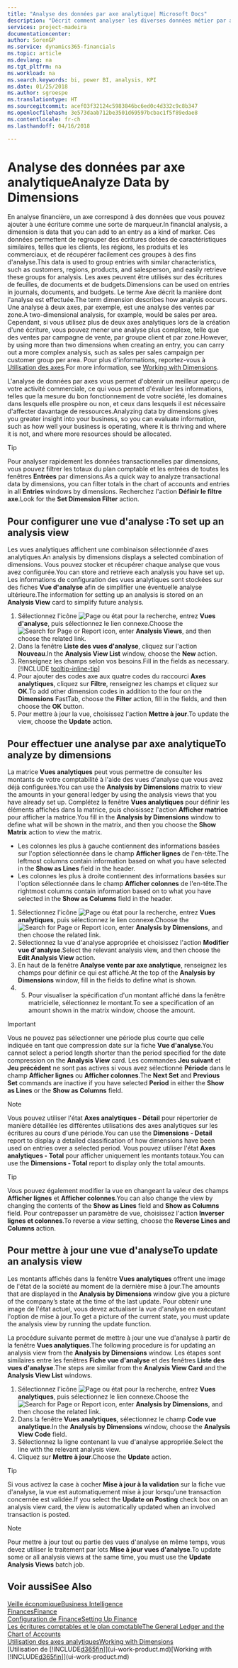 ```yaml
---
title: "Analyse des données par axe analytique| Microsoft Docs"
description: "Décrit comment analyser les diverses données métier par axe analytique."
services: project-madeira
documentationcenter: 
author: SorenGP
ms.service: dynamics365-financials
ms.topic: article
ms.devlang: na
ms.tgt_pltfrm: na
ms.workload: na
ms.search.keywords: bi, power BI, analysis, KPI
ms.date: 01/25/2018
ms.author: sgroespe
ms.translationtype: HT
ms.sourcegitcommit: acef03f32124c5983846bc6ed0c4d332c9c8b347
ms.openlocfilehash: 3e573daab712be3501d69597bcbac1f5f89edae8
ms.contentlocale: fr-ch
ms.lasthandoff: 04/16/2018

---
```

#  <a name="analyze-data-by-dimensions"></a><span data-ttu-id="edc04-103">Analyse des données par axe analytique</span><span class="sxs-lookup"><span data-stu-id="edc04-103">Analyze Data by Dimensions</span></span>
<span data-ttu-id="edc04-104">En analyse financière, un axe correspond à des données que vous pouvez ajouter à une écriture comme une sorte de marqueur.</span><span class="sxs-lookup"><span data-stu-id="edc04-104">In financial analysis, a dimension is data that you can add to an entry as a kind of marker.</span></span> <span data-ttu-id="edc04-105">Ces données permettent de regrouper des écritures dotées de caractéristiques similaires, telles que les clients, les régions, les produits et les commerciaux, et de récupérer facilement ces groupes à des fins d'analyse.</span><span class="sxs-lookup"><span data-stu-id="edc04-105">This data is used to group entries with similar characteristics, such as customers, regions, products, and salesperson, and easily retrieve these groups for analysis.</span></span> <span data-ttu-id="edc04-106">Les axes peuvent être utilisés sur des écritures de feuilles, de documents et de budgets.</span><span class="sxs-lookup"><span data-stu-id="edc04-106">Dimensions can be used on entries in journals, documents, and budgets.</span></span> <span data-ttu-id="edc04-107">Le terme Axe décrit la manière dont l'analyse est effectuée.</span><span class="sxs-lookup"><span data-stu-id="edc04-107">The term dimension describes how analysis occurs.</span></span> <span data-ttu-id="edc04-108">Une analyse à deux axes, par exemple, est une analyse des ventes par zone.</span><span class="sxs-lookup"><span data-stu-id="edc04-108">A two-dimensional analysis, for example, would be sales per area.</span></span> <span data-ttu-id="edc04-109">Cependant, si vous utilisez plus de deux axes analytiques lors de la création d'une écriture, vous pouvez mener une analyse plus complexe, telle que des ventes par campagne de vente, par groupe client et par zone.</span><span class="sxs-lookup"><span data-stu-id="edc04-109">However, by using more than two dimensions when creating an entry, you can carry out a more complex analysis, such as sales per sales campaign per customer group per area.</span></span> <span data-ttu-id="edc04-110">Pour plus d'informations, reportez-vous à [Utilisation des axes](finance-dimensions.md).</span><span class="sxs-lookup"><span data-stu-id="edc04-110">For more information, see [Working with Dimensions](finance-dimensions.md).</span></span>

<span data-ttu-id="edc04-111">L'analyse de données par axes vous permet d'obtenir un meilleur aperçu de votre activité commerciale, ce qui vous permet d'évaluer les informations, telles que la mesure du bon fonctionnement de votre société, les domaines dans lesquels elle prospère ou non, et ceux dans lesquels il est nécessaire d'affecter davantage de ressources.</span><span class="sxs-lookup"><span data-stu-id="edc04-111">Analyzing data by dimensions gives you greater insight into your business, so you can evaluate information, such as how well your business is operating, where it is thriving and where it is not, and where more resources should be allocated.</span></span>

> [!TIP]
> <span data-ttu-id="edc04-112">Pour analyser rapidement les données transactionnelles par dimensions, vous pouvez filtrer les totaux du plan comptable et les entrées de toutes les fenêtres **Entrées** par dimensions.</span><span class="sxs-lookup"><span data-stu-id="edc04-112">As a quick way to analyze transactional data by dimensions, you can filter totals in the chart of accounts and entries in all **Entries** windows by dimensions.</span></span> <span data-ttu-id="edc04-113">Recherchez l'action **Définir le filtre axe**.</span><span class="sxs-lookup"><span data-stu-id="edc04-113">Look for the **Set Dimension Filter** action.</span></span>

## <a name="to-set-up-an-analysis-view"></a><span data-ttu-id="edc04-114">Pour configurer une vue d'analyse :</span><span class="sxs-lookup"><span data-stu-id="edc04-114">To set up an analysis view</span></span>  
<span data-ttu-id="edc04-115">Les vues analytiques affichent une combinaison sélectionnée d'axes analytiques.</span><span class="sxs-lookup"><span data-stu-id="edc04-115">An analysis by dimensions displays a selected combination of dimensions.</span></span> <span data-ttu-id="edc04-116">Vous pouvez stocker et récupérer chaque analyse que vous avez configurée.</span><span class="sxs-lookup"><span data-stu-id="edc04-116">You can store and retrieve each analysis you have set up.</span></span> <span data-ttu-id="edc04-117">Les informations de configuration des vues analytiques sont stockées sur des fiches **Vue d'analyse** afin de simplifier une éventuelle analyse ultérieure.</span><span class="sxs-lookup"><span data-stu-id="edc04-117">The information for setting up an analysis is stored on an **Analysis View** card to simplify future analysis.</span></span>  

1. <span data-ttu-id="edc04-118">Sélectionnez l'icône ![Page ou état pour la recherche](media/ui-search/search_small.png "icône Page ou état pour la recherche"), entrez **Vues d'analyse**, puis sélectionnez le lien connexe.</span><span class="sxs-lookup"><span data-stu-id="edc04-118">Choose the ![Search for Page or Report](media/ui-search/search_small.png "Search for Page or Report icon") icon, enter **Analysis Views**, and then choose the related link.</span></span>  
2. <span data-ttu-id="edc04-119">Dans la fenêtre **Liste des vues d'analyse**, cliquez sur l'action **Nouveau**.</span><span class="sxs-lookup"><span data-stu-id="edc04-119">In the **Analysis View List** window, choose the **New** action.</span></span>
3. <span data-ttu-id="edc04-120">Renseignez les champs selon vos besoins.</span><span class="sxs-lookup"><span data-stu-id="edc04-120">Fill in the fields as necessary.</span></span> [!INCLUDE [tooltip-inline-tip](includes/tooltip-inline-tip_md.md)]
4. <span data-ttu-id="edc04-121">Pour ajouter des codes axe aux quatre codes du raccourci **Axes analytiques**, cliquez sur **Filtre**, renseignez les champs et cliquez sur **OK**.</span><span class="sxs-lookup"><span data-stu-id="edc04-121">To add other dimension codes in addition to the four on the **Dimensions** FastTab, choose the **Filter** action, fill in the fields, and then choose the **OK** button.</span></span>  
5. <span data-ttu-id="edc04-122">Pour mettre à jour la vue, choisissez l'action **Mettre à jour**.</span><span class="sxs-lookup"><span data-stu-id="edc04-122">To update the view, choose the **Update** action.</span></span>

## <a name="to-analyze-by-dimensions"></a><span data-ttu-id="edc04-123">Pour effectuer une analyse par axe analytique</span><span class="sxs-lookup"><span data-stu-id="edc04-123">To analyze by dimensions</span></span>
<span data-ttu-id="edc04-124">La matrice **Vues analytiques** peut vous permettre de consulter les montants de votre comptabilité à l'aide des vues d'analyse que vous avez déjà configurées.</span><span class="sxs-lookup"><span data-stu-id="edc04-124">You can use the **Analysis by Dimensions** matrix to view the amounts in your general ledger by using the analysis views that you have already set up.</span></span> <span data-ttu-id="edc04-125">Complétez la fenêtre **Vues analytiques** pour définir les éléments affichés dans la matrice, puis choisissez l'action **Afficher matrice** pour afficher la matrice.</span><span class="sxs-lookup"><span data-stu-id="edc04-125">You fill in the **Analysis by Dimensions** window to define what will be shown in the matrix, and then you choose the **Show Matrix** action to view the matrix.</span></span>  

- <span data-ttu-id="edc04-126">Les colonnes les plus à gauche contiennent des informations basées sur l'option sélectionnée dans le champ **Afficher lignes** de l'en-tête.</span><span class="sxs-lookup"><span data-stu-id="edc04-126">The leftmost columns contain information based on what you have selected in the **Show as Lines** field in the header.</span></span>  
- <span data-ttu-id="edc04-127">Les colonnes les plus à droite contiennent des informations basées sur l'option sélectionnée dans le champ **Afficher colonnes** de l'en-tête.</span><span class="sxs-lookup"><span data-stu-id="edc04-127">The rightmost columns contain information based on to what you have selected in the **Show as Columns** field in the header.</span></span>  

1. <span data-ttu-id="edc04-128">Sélectionnez l'icône ![Page ou état pour la recherche](media/ui-search/search_small.png "icône Page ou état pour la recherche"), entrez **Vues analytiques**, puis sélectionnez le lien connexe.</span><span class="sxs-lookup"><span data-stu-id="edc04-128">Choose the ![Search for Page or Report](media/ui-search/search_small.png "Search for Page or Report icon") icon, enter **Analysis by Dimensions**, and then choose the related link.</span></span>  
2. <span data-ttu-id="edc04-129">Sélectionnez la vue d'analyse appropriée et choisissez l'action **Modifier vue d'analyse**.</span><span class="sxs-lookup"><span data-stu-id="edc04-129">Select the relevant analysis view,  and then choose the **Edit Analysis View** action.</span></span>
3. <span data-ttu-id="edc04-130">En haut de la fenêtre **Analyse vente par axe analytique**, renseignez les champs pour définir ce qui est affiché.</span><span class="sxs-lookup"><span data-stu-id="edc04-130">At the top of the **Analysis by Dimensions** window, fill in the fields to define what is shown.</span></span>
4. 5. <span data-ttu-id="edc04-131">Pour visualiser la spécification d'un montant affiché dans la fenêtre matricielle, sélectionnez le montant.</span><span class="sxs-lookup"><span data-stu-id="edc04-131">To see a specification of an amount shown in the matrix window, choose the amount.</span></span>  

> [!IMPORTANT]  
>   <span data-ttu-id="edc04-132">Vous ne pouvez pas sélectionner une période plus courte que celle indiquée en tant que compression date sur la fiche **Vue d'analyse**.</span><span class="sxs-lookup"><span data-stu-id="edc04-132">You cannot select a period length shorter than the period specified for the date compression on the **Analysis View** card.</span></span> <span data-ttu-id="edc04-133">Les commandes **Jeu suivant** et **Jeu précédent** ne sont pas actives si vous avez sélectionné **Période** dans le champ **Afficher lignes** ou **Afficher colonnes**.</span><span class="sxs-lookup"><span data-stu-id="edc04-133">The **Next Set** and **Previous Set** commands are inactive if you have selected **Period** in either the **Show as Lines** or the **Show as Columns** field.</span></span>  

> [!NOTE]  
>   <span data-ttu-id="edc04-134">Vous pouvez utiliser l'état **Axes analytiques - Détail** pour répertorier de manière détaillée les différentes utilisations des axes analytiques sur les écritures au cours d'une période.</span><span class="sxs-lookup"><span data-stu-id="edc04-134">You can use the **Dimensions - Detail** report to display a detailed classification of how dimensions have been used on entries over a selected period.</span></span> <span data-ttu-id="edc04-135">Vous pouvez utiliser l'état **Axes analytiques - Total** pour afficher uniquement les montants totaux.</span><span class="sxs-lookup"><span data-stu-id="edc04-135">You can use the **Dimensions - Total** report to display only the total amounts.</span></span>  

> [!TIP]  
>   <span data-ttu-id="edc04-136">Vous pouvez également modifier la vue en changeant la valeur des champs **Afficher lignes** et **Afficher colonnes**.</span><span class="sxs-lookup"><span data-stu-id="edc04-136">You can also change the view by changing the contents of the **Show as Lines** field and **Show as Columns** field.</span></span> <span data-ttu-id="edc04-137">Pour contrepasser un paramètre de vue, choisissez l'action **Inverser lignes et colonnes**.</span><span class="sxs-lookup"><span data-stu-id="edc04-137">To reverse a view setting, choose the **Reverse Lines and Columns** action.</span></span>

## <a name="to-update-an-analysis-view"></a><span data-ttu-id="edc04-138">Pour mettre à jour une vue d'analyse</span><span class="sxs-lookup"><span data-stu-id="edc04-138">To update an analysis view</span></span>  
<span data-ttu-id="edc04-139">Les montants affichés dans la fenêtre **Vues analytiques** offrent une image de l'état de la société au moment de la dernière mise à jour.</span><span class="sxs-lookup"><span data-stu-id="edc04-139">The amounts that are displayed in the **Analysis by Dimensions** window give you a picture of the company’s state at the time of the last update.</span></span> <span data-ttu-id="edc04-140">Pour obtenir une image de l'état actuel, vous devez actualiser la vue d'analyse en exécutant l'option de mise à jour.</span><span class="sxs-lookup"><span data-stu-id="edc04-140">To get a picture of the current state, you must update the analysis view by running the update function.</span></span>

<span data-ttu-id="edc04-141">La procédure suivante permet de mettre à jour une vue d'analyse à partir de la fenêtre **Vues analytiques**.</span><span class="sxs-lookup"><span data-stu-id="edc04-141">The following procedure is for updating an analysis view from the **Analysis by Dimensions** window.</span></span> <span data-ttu-id="edc04-142">Les étapes sont similaires entre les fenêtres **Fiche vue d'analyse** et des fenêtres **Liste des vues d'analyse**.</span><span class="sxs-lookup"><span data-stu-id="edc04-142">The steps are similar from the **Analysis View Card** and the **Analysis View List** windows.</span></span>  

1. <span data-ttu-id="edc04-143">Sélectionnez l'icône ![Page ou état pour la recherche](media/ui-search/search_small.png "icône Page ou état pour la recherche"), entrez **Vues analytiques**, puis sélectionnez le lien connexe.</span><span class="sxs-lookup"><span data-stu-id="edc04-143">Choose the ![Search for Page or Report](media/ui-search/search_small.png "Search for Page or Report icon") icon, enter **Analysis by Dimensions**, and then choose the related link.</span></span>  
2. <span data-ttu-id="edc04-144">Dans la fenêtre **Vues analytiques**, sélectionnez le champ **Code vue analytique**.</span><span class="sxs-lookup"><span data-stu-id="edc04-144">In the **Analysis by Dimensions** window, choose the **Analysis View Code** field.</span></span>  
3. <span data-ttu-id="edc04-145">Sélectionnez la ligne contenant la vue d'analyse appropriée.</span><span class="sxs-lookup"><span data-stu-id="edc04-145">Select the line with the relevant analysis view.</span></span>  
4. <span data-ttu-id="edc04-146">Cliquez sur **Mettre à jour**.</span><span class="sxs-lookup"><span data-stu-id="edc04-146">Choose the **Update** action.</span></span>  

> [!TIP]  
>   <span data-ttu-id="edc04-147">Si vous activez la case à cocher **Mise à jour à la validation** sur la fiche vue d'analyse, la vue est automatiquement mise à jour lorsqu'une transaction concernée est validée.</span><span class="sxs-lookup"><span data-stu-id="edc04-147">If you select the **Update on Posting** check box on an analysis view card, the view is automatically updated when an involved transaction is posted.</span></span>

> [!NOTE]  
>   <span data-ttu-id="edc04-148">Pour mettre à jour tout ou partie des vues d'analyse en même temps, vous devez utiliser le traitement par lots **Mise à jour vues d'analyse**.</span><span class="sxs-lookup"><span data-stu-id="edc04-148">To update some or all analysis views at the same time, you must use the **Update Analysis Views** batch job.</span></span>  

## <a name="see-also"></a><span data-ttu-id="edc04-149">Voir aussi</span><span class="sxs-lookup"><span data-stu-id="edc04-149">See Also</span></span>
[<span data-ttu-id="edc04-150">Veille économique</span><span class="sxs-lookup"><span data-stu-id="edc04-150">Business Intelligence</span></span>](bi.md)  
[<span data-ttu-id="edc04-151">Finances</span><span class="sxs-lookup"><span data-stu-id="edc04-151">Finance</span></span>](finance.md)  
[<span data-ttu-id="edc04-152">Configuration de Finance</span><span class="sxs-lookup"><span data-stu-id="edc04-152">Setting Up Finance</span></span>](finance-setup-finance.md)  
[<span data-ttu-id="edc04-153">Les écritures comptables et le plan comptable</span><span class="sxs-lookup"><span data-stu-id="edc04-153">The General Ledger and the Chart of Accounts</span></span>](finance-general-ledger.md)  
[<span data-ttu-id="edc04-154">Utilisation des axes analytiques</span><span class="sxs-lookup"><span data-stu-id="edc04-154">Working with Dimensions</span></span>](finance-dimensions.md)  
<span data-ttu-id="edc04-155">[Utilisation de [!INCLUDE[d365fin](includes/d365fin_md.md)]](ui-work-product.md)</span><span class="sxs-lookup"><span data-stu-id="edc04-155">[Working with [!INCLUDE[d365fin](includes/d365fin_md.md)]](ui-work-product.md)</span></span>  

